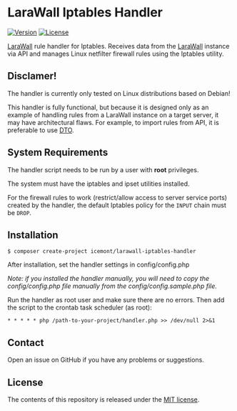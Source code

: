 # LaraWall Iptables Handler

[![Version](https://poser.pugx.org/icemont/larawall-iptables-handler/version)](//packagist.org/packages/icemont/larawall-iptables-handler)
[![License](https://poser.pugx.org/icemont/larawall-iptables-handler/license)](//packagist.org/packages/icemont/larawall-iptables-handler)


[LaraWall](https://github.com/Icemont/LaraWall) rule handler for Iptables.
Receives data from the [LaraWall](https://github.com/Icemont/LaraWall) instance via API and manages Linux netfilter firewall rules using the Iptables utility.

## Disclamer!
The handler is currently only tested on Linux distributions based on Debian!

This handler is fully functional, but because it is designed only as an example of handling rules from a LaraWall instance on a target server, it may have architectural flaws. For example, to import rules from API, it is preferable to use [DTO](https://en.wikipedia.org/wiki/Data_transfer_object).


## System Requirements
The handler script needs to be run by a user with **root** privileges.

The system must have the iptables and ipset utilities installed.

For the firewall rules to work (restrict/allow access to server service ports) created by the handler, the default Iptables policy for the `INPUT` chain must be `DROP`.

## Installation

	$ composer create-project icemont/larawall-iptables-handler

After installation, set the handler settings in config/config.php

_Note: if you installed the handler manually, you will need to copy the config/config.php file manually from the config/config.sample.php file._

Run the handler as root user and make sure there are no errors. Then add the script to the crontab task scheduler (as root):

`* * * * * php /path-to-your-project/handler.php >> /dev/null 2>&1`

## Contact

Open an issue on GitHub if you have any problems or suggestions.

## License

The contents of this repository is released under the [MIT license](https://opensource.org/licenses/MIT).
